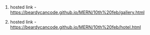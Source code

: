 1) hosted link - https://beardycancode.github.io/MERN/10th%20feb/gallery.html



2) hosted link - https://beardycancode.github.io/MERN/10th%20feb/hotel.html
